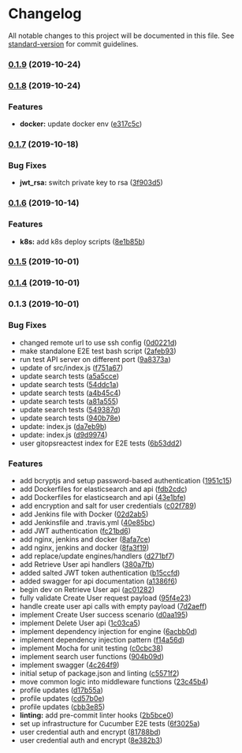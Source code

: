 # Changelog

All notable changes to this project will be documented in this file. See [standard-version](https://github.com/conventional-changelog/standard-version) for commit guidelines.

### [0.1.9](https://github.com/daryl-walsh/gitopsreact-dot-com/compare/v0.1.8...v0.1.9) (2019-10-24)

### [0.1.8](https://github.com/daryl-walsh/gitopsreact-dot-com/compare/v0.1.7...v0.1.8) (2019-10-24)

### Features

- **docker:** update docker env ([e317c5c](https://github.com/daryl-walsh/gitopsreact-dot-com/commit/e317c5c))

### [0.1.7](https://github.com/daryl-walsh/gitopsreact-dot-com/compare/v0.1.6...v0.1.7) (2019-10-18)

### Bug Fixes

- **jwt_rsa:** switch private key to rsa ([3f903d5](https://github.com/daryl-walsh/gitopsreact-dot-com/commit/3f903d5))

### [0.1.6](https://github.com/daryl-walsh/gitopsreact-dot-com/compare/v0.1.5...v0.1.6) (2019-10-14)

### Features

- **k8s:** add k8s deploy scripts ([8e1b85b](https://github.com/daryl-walsh/gitopsreact-dot-com/commit/8e1b85b))

### [0.1.5](https://github.com/daryl-walsh/gitopsreact-dot-com/compare/v0.1.4...v0.1.5) (2019-10-01)

### [0.1.4](///compare/v0.1.3...v0.1.4) (2019-10-01)

### 0.1.3 (2019-10-01)

### Bug Fixes

- changed remote url to use ssh config ([0d0221d](///commit/0d0221d))
- make standalone E2E test bash script ([2afeb93](///commit/2afeb93))
- run test API server on different port ([9a8373a](///commit/9a8373a))
- update of src/index.js ([f751a67](///commit/f751a67))
- update search tests ([a5a5cce](///commit/a5a5cce))
- update search tests ([54ddc1a](///commit/54ddc1a))
- update search tests ([a4b45c4](///commit/a4b45c4))
- update search tests ([a81a555](///commit/a81a555))
- update search tests ([549387d](///commit/549387d))
- update search tests ([940b78e](///commit/940b78e))
- update: index.js ([da7eb9b](///commit/da7eb9b))
- update: index.js ([d9d9974](///commit/d9d9974))
- user gitopsreactest index for E2E tests ([6b53dd2](///commit/6b53dd2))

### Features

- add bcryptjs and setup password-based authentication ([1951c15](///commit/1951c15))
- add Dockerfiles for elasticsearch and api ([fdb2cdc](///commit/fdb2cdc))
- add Dockerfiles for elasticsearch and api ([43e1bfe](///commit/43e1bfe))
- add encryption and salt for user credentials ([c02f789](///commit/c02f789))
- add Jenkins file with Docker ([02d2ab5](///commit/02d2ab5))
- add Jenkinsfile and .travis.yml ([40e85bc](///commit/40e85bc))
- add JWT authentication ([fc21bd6](///commit/fc21bd6))
- add nginx, jenkins and docker ([8afa7ce](///commit/8afa7ce))
- add nginx, jenkins and docker ([8fa3f19](///commit/8fa3f19))
- add replace/update engines/handlers ([d271bf7](///commit/d271bf7))
- add Retrieve User api handlers ([380a7fb](///commit/380a7fb))
- added salted JWT token authentication ([b15ccfd](///commit/b15ccfd))
- added swagger for api documentation ([a1386f6](///commit/a1386f6))
- begin dev on Retrieve User api ([ac01282](///commit/ac01282))
- fully validate Create User request payload ([95f4e23](///commit/95f4e23))
- handle create user api calls with empty payload ([7d2aeff](///commit/7d2aeff))
- implement Create User success scenario ([d0aa195](///commit/d0aa195))
- implement Delete User api ([1c03ca5](///commit/1c03ca5))
- implement dependency injection for engine ([6acbb0d](///commit/6acbb0d))
- implement dependency injection pattern ([f14a56d](///commit/f14a56d))
- implement Mocha for unit testing ([c0cbc38](///commit/c0cbc38))
- implement search user functions ([904b09d](///commit/904b09d))
- implement swagger ([4c264f9](///commit/4c264f9))
- initial setup of package.json and linting ([c5571f2](///commit/c5571f2))
- move common logic into middleware functions ([23c45b4](///commit/23c45b4))
- profile updates ([d17b55a](///commit/d17b55a))
- profile updates ([cd57b0e](///commit/cd57b0e))
- profile updates ([cbb3e85](///commit/cbb3e85))
- **linting:** add pre-commit linter hooks ([2b5bce0](///commit/2b5bce0))
- set up infrastructure for Cucumber E2E tests ([6f3025a](///commit/6f3025a))
- user credential auth and encrypt ([81788bd](///commit/81788bd))
- user credential auth and encrypt ([8e382b3](///commit/8e382b3))
